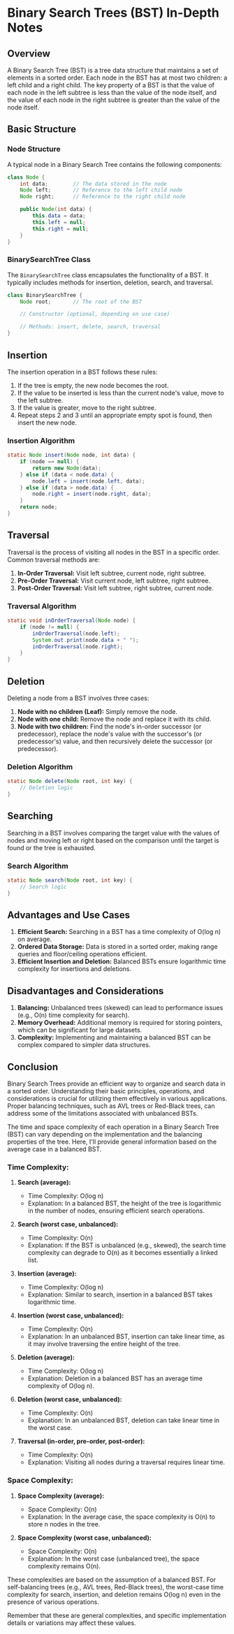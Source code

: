 # Binary Search Trees (BST) In-Depth Notes

## Overview

A Binary Search Tree (BST) is a tree data structure that maintains a set of elements in a sorted order. Each node in the BST has at most two children: a left child and a right child. The key property of a BST is that the value of each node in the left subtree is less than the value of the node itself, and the value of each node in the right subtree is greater than the value of the node itself.

## Basic Structure

### Node Structure

A typical node in a Binary Search Tree contains the following components:

```java
class Node {
    int data;        // The data stored in the node
    Node left;       // Reference to the left child node
    Node right;      // Reference to the right child node

    public Node(int data) {
        this.data = data;
        this.left = null;
        this.right = null;
    }
}
```

### BinarySearchTree Class

The `BinarySearchTree` class encapsulates the functionality of a BST. It typically includes methods for insertion, deletion, search, and traversal.

```java
class BinarySearchTree {
    Node root;       // The root of the BST

    // Constructor (optional, depending on use case)

    // Methods: insert, delete, search, traversal
}
```

## Insertion

The insertion operation in a BST follows these rules:

1. If the tree is empty, the new node becomes the root.
2. If the value to be inserted is less than the current node's value, move to the left subtree.
3. If the value is greater, move to the right subtree.
4. Repeat steps 2 and 3 until an appropriate empty spot is found, then insert the new node.

### Insertion Algorithm

```java
static Node insert(Node node, int data) {
    if (node == null) {
        return new Node(data);
    } else if (data < node.data) {
        node.left = insert(node.left, data);
    } else if (data > node.data) {
        node.right = insert(node.right, data);
    }
    return node;
}
```

## Traversal

Traversal is the process of visiting all nodes in the BST in a specific order. Common traversal methods are:

1. **In-Order Traversal:** Visit left subtree, current node, right subtree.
2. **Pre-Order Traversal:** Visit current node, left subtree, right subtree.
3. **Post-Order Traversal:** Visit left subtree, right subtree, current node.

### Traversal Algorithm

```java
static void inOrderTraversal(Node node) {
    if (node != null) {
        inOrderTraversal(node.left);
        System.out.print(node.data + " ");
        inOrderTraversal(node.right);
    }
}
```

## Deletion

Deleting a node from a BST involves three cases:

1. **Node with no children (Leaf):** Simply remove the node.
2. **Node with one child:** Remove the node and replace it with its child.
3. **Node with two children:** Find the node's in-order successor (or predecessor), replace the node's value with the successor's (or predecessor's) value, and then recursively delete the successor (or predecessor).

### Deletion Algorithm

```java
static Node delete(Node root, int key) {
    // Deletion logic
}
```

## Searching

Searching in a BST involves comparing the target value with the values of nodes and moving left or right based on the comparison until the target is found or the tree is exhausted.

### Search Algorithm

```java
static Node search(Node root, int key) {
    // Search logic
}
```

## Advantages and Use Cases

1. **Efficient Search:** Searching in a BST has a time complexity of O(log n) on average.
2. **Ordered Data Storage:** Data is stored in a sorted order, making range queries and floor/ceiling operations efficient.
3. **Efficient Insertion and Deletion:** Balanced BSTs ensure logarithmic time complexity for insertions and deletions.

## Disadvantages and Considerations

1. **Balancing:** Unbalanced trees (skewed) can lead to performance issues (e.g., O(n) time complexity for search).
2. **Memory Overhead:** Additional memory is required for storing pointers, which can be significant for large datasets.
3. **Complexity:** Implementing and maintaining a balanced BST can be complex compared to simpler data structures.

## Conclusion

Binary Search Trees provide an efficient way to organize and search data in a sorted order. Understanding their basic principles, operations, and considerations is crucial for utilizing them effectively in various applications. Proper balancing techniques, such as AVL trees or Red-Black trees, can address some of the limitations associated with unbalanced BSTs.



The time and space complexity of each operation in a Binary Search Tree (BST) can vary depending on the implementation and the balancing properties of the tree. Here, I'll provide general information based on the average case in a balanced BST.

### Time Complexity:

1. **Search (average):**
   - Time Complexity: O(log n)
   - Explanation: In a balanced BST, the height of the tree is logarithmic in the number of nodes, ensuring efficient search operations.

2. **Search (worst case, unbalanced):**
   - Time Complexity: O(n)
   - Explanation: If the BST is unbalanced (e.g., skewed), the search time complexity can degrade to O(n) as it becomes essentially a linked list.

3. **Insertion (average):**
   - Time Complexity: O(log n)
   - Explanation: Similar to search, insertion in a balanced BST takes logarithmic time.

4. **Insertion (worst case, unbalanced):**
   - Time Complexity: O(n)
   - Explanation: In an unbalanced BST, insertion can take linear time, as it may involve traversing the entire height of the tree.

5. **Deletion (average):**
   - Time Complexity: O(log n)
   - Explanation: Deletion in a balanced BST has an average time complexity of O(log n).

6. **Deletion (worst case, unbalanced):**
   - Time Complexity: O(n)
   - Explanation: In an unbalanced BST, deletion can take linear time in the worst case.

7. **Traversal (in-order, pre-order, post-order):**
   - Time Complexity: O(n)
   - Explanation: Visiting all nodes during a traversal requires linear time.

### Space Complexity:

1. **Space Complexity (average):**
   - Space Complexity: O(n)
   - Explanation: In the average case, the space complexity is O(n) to store n nodes in the tree.

2. **Space Complexity (worst case, unbalanced):**
   - Space Complexity: O(n)
   - Explanation: In the worst case (unbalanced tree), the space complexity remains O(n).

These complexities are based on the assumption of a balanced BST. For self-balancing trees (e.g., AVL trees, Red-Black trees), the worst-case time complexity for search, insertion, and deletion remains O(log n) even in the presence of various operations.

Remember that these are general complexities, and specific implementation details or variations may affect these values.
